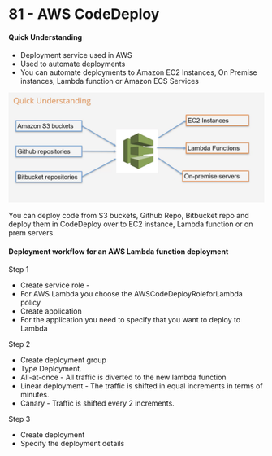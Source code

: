 # 81 - AWS CodeDeploy

#### Quick Understanding

* Deployment service used in AWS
* Used to automate deployments 
* You can automate deployments to Amazon EC2 Instances, On Premise instances, Lambda function or Amazon ECS Services

![](../../../.gitbook/assets/image%20%2866%29.png)

You can deploy code from S3 buckets, Github Repo, Bitbucket repo and deploy them in CodeDeploy over to EC2 instance, Lambda function or on prem servers.

#### Deployment workflow for an AWS Lambda function deployment

Step 1

* Create service role - 
* For AWS Lambda you choose the AWSCodeDeployRoleforLambda policy
* Create application
* For the application you need to specify that you want to deploy to Lambda 

Step 2

* Create deployment group
* Type Deployment. 
* All-at-once - All traffic is diverted to the new lambda function
* Linear deployment - The traffic is shifted in equal increments in terms of minutes. 
* Canary - Traffic is shifted every 2 increments.

Step 3

* Create deployment 
* Specify the deployment details









